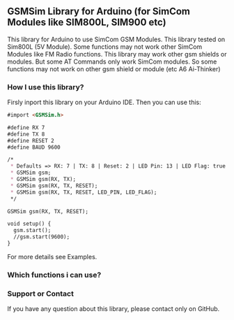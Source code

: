 ## GSMSim Library for Arduino (for SimCom Modules like SIM800L, SIM900 etc)

This library for Arduino to use SimCom GSM Modules. This library tested on Sim800L (5V Module). Some functions may not work other SimCom Modules like FM Radio functions. This library may work other gsm shields or modules. But some AT Commands only work SimCom modules. So some functions may not work on other gsm shield or module (etc A6 Ai-Thinker)

### How I use this library?

Firsly inport this library on your Arduino IDE. Then you can use this:

```markdown
#import <GSMSim.h>

#define RX 7
#define TX 8
#define RESET 2
#define BAUD 9600

/*
 * Defaults => RX: 7 | TX: 8 | Reset: 2 | LED Pin: 13 | LED Flag: true | Baud Rate: 9600
 * GSMSim gsm;
 * GSMSim gsm(RX, TX);
 * GSMSim gsm(RX, TX, RESET);
 * GSMSim gsm(RX, TX, RESET, LED_PIN, LED_FLAG);
 */

GSMSim gsm(RX, TX, RESET);

void setup() {
  gsm.start();
  //gsm.start(9600);
}

```

For more details see Examples.

### Which functions i can use?


### Support or Contact

If you have any question about this library, please contact only on GitHub.
